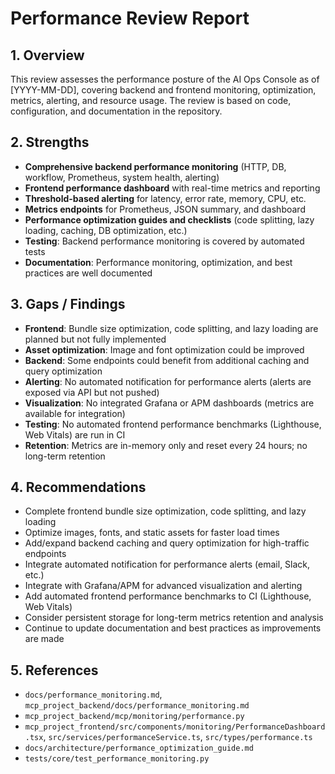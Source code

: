 # Performance Review Report

## 1. Overview

This review assesses the performance posture of the AI Ops Console as of [YYYY-MM-DD], covering backend and frontend monitoring, optimization, metrics, alerting, and resource usage. The review is based on code, configuration, and documentation in the repository.

## 2. Strengths

- **Comprehensive backend performance monitoring** (HTTP, DB, workflow, Prometheus, system health, alerting)
- **Frontend performance dashboard** with real-time metrics and reporting
- **Threshold-based alerting** for latency, error rate, memory, CPU, etc.
- **Metrics endpoints** for Prometheus, JSON summary, and dashboard
- **Performance optimization guides and checklists** (code splitting, lazy loading, caching, DB optimization, etc.)
- **Testing**: Backend performance monitoring is covered by automated tests
- **Documentation**: Performance monitoring, optimization, and best practices are well documented

## 3. Gaps / Findings

- **Frontend**: Bundle size optimization, code splitting, and lazy loading are planned but not fully implemented
- **Asset optimization**: Image and font optimization could be improved
- **Backend**: Some endpoints could benefit from additional caching and query optimization
- **Alerting**: No automated notification for performance alerts (alerts are exposed via API but not pushed)
- **Visualization**: No integrated Grafana or APM dashboards (metrics are available for integration)
- **Testing**: No automated frontend performance benchmarks (Lighthouse, Web Vitals) are run in CI
- **Retention**: Metrics are in-memory only and reset every 24 hours; no long-term retention

## 4. Recommendations

- Complete frontend bundle size optimization, code splitting, and lazy loading
- Optimize images, fonts, and static assets for faster load times
- Add/expand backend caching and query optimization for high-traffic endpoints
- Integrate automated notification for performance alerts (email, Slack, etc.)
- Integrate with Grafana/APM for advanced visualization and alerting
- Add automated frontend performance benchmarks to CI (Lighthouse, Web Vitals)
- Consider persistent storage for long-term metrics retention and analysis
- Continue to update documentation and best practices as improvements are made

## 5. References

- `docs/performance_monitoring.md`, `mcp_project_backend/docs/performance_monitoring.md`
- `mcp_project_backend/mcp/monitoring/performance.py`
- `mcp_project_frontend/src/components/monitoring/PerformanceDashboard.tsx`, `src/services/performanceService.ts`, `src/types/performance.ts`
- `docs/architecture/performance_optimization_guide.md`
- `tests/core/test_performance_monitoring.py` 